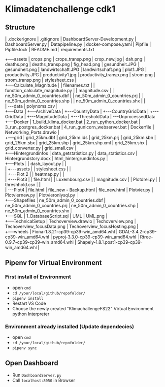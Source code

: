 # Klimadatenchallenge cdk1

## Structure
|   .dockerignore
|   .gitignore
|   DashboardServer-Development.py
|   DashboardServer.py
|   Datapipeline.py
|   docker-compose.yaml
|   Pipfile
|   Pipfile.lock
|   README.md
|   requirements.txt

+---assets
|       crops.png
|       crops_transp.png
|       crop_new.jpg
|       dah.png
|       deaths.png
|       deaths_transp.png
|       fig_head.png
|       gesundheit.JPG
|       gesundheit.png
|       landwirtschaft.JPG
|       landwirtschaft.png
|       plot1.JPG
|       productivity.JPG
|       productivity1.jpg
|       productivity_transp.png
|       strom.png
|       strom_transp.png
|       stylesheet.css
|       
+---Calculate_Magnitude
|   |   filenames.txt
|   |   function_calculate_magnitude.py
|   |   magnitude.csv
|   |   ne_50m_admin_0_countries.dbf
|   |   ne_50m_admin_0_countries.prj
|   |   ne_50m_admin_0_countries.shp
|   |   ne_50m_admin_0_countries.shx
|   |   
|   \---data
|           polynoms.csv
|           
+---Data
|   +---ArchiveData
|   +---CountryData
|   +---CountryGridData
|   +---GridData
|   +---MagnitudeData
|   +---ThresholdData
|   \---UnprocessedData
+---Docker
|       1_build_klima_docker.bat
|       2_run_python_docker.bat
|       3_run_postgres_docker.bat
|       4_run_gunicorn_webserver.bat
|       Dockerfile
|       Networking_Ports.drawio
|       
+---grid
|       grid_25km.dbf
|       grid_25km.ids
|       grid_25km.prj
|       grid_25km.sbn
|       grid_25km.sbx
|       grid_25km.shp
|       grid_25km.shp.xml
|       grid_25km.shx
|       grid_converter.py
|       grid_small.csv
|       
+---Hintergrundinfos
|       data_getstatistics.py
|       data_statistics.csv
|       Hintergrundstory.docx
|       html_hintergrundinfos.py
|       
+---Plots
|   |   dash_layout.py
|   |   
|   +---assets
|   |       stylesheet.css
|   |       
|   +---Plot 2
|   |       heatmap.py
|   |       
|   +---Plot3
|   |       file.html
|   |       Luxembourg.csv
|   |       magnitude.csv
|   |       Plotdrei.py
|   |       threshhold.csv
|   |       
|   \---Plot4
|           file.html
|           file_new - Backup.html
|           file_new.html
|           Plotvier.py
|           Plotviernew.py
|           Plotvieronlysql.py
|           
+---Shapefiles
|       ne_50m_admin_0_countries.dbf
|       ne_50m_admin_0_countries.prj
|       ne_50m_admin_0_countries.shp
|       ne_50m_admin_0_countries.shx
|       
+---SQL
|       1_DatabaseScript.sql
|       UML
|       UML.png
|       
+---TechnicalSetup
|       Techoverview.drawio
|       Techoverview.png
|       Techoverview_focusData.png
|       Techoverview_focusHosting.png
|       
+---wheels
|       Fiona-1.8.21-cp39-cp39-win_amd64.whl
|       GDAL-3.4.2-cp39-cp39-win_amd64.whl
|       pyproj-3.3.0-cp39-cp39-win_amd64.whl
|       Rtree-0.9.7-cp39-cp39-win_amd64.whl
|       Shapely-1.8.1.post1-cp39-cp39-win_amd64.whl
|       
 


## Pipenv for Virtual Environment

### First install of Environment

- open `cmd`
- `cd /your/local/github/repofolder/`
- `pipenv install`
- Restart VS Code
- Choose the newly created "KlimachallengeFS22" Virtual Environment python Interpreter


### Environment already installed (Update dependecies)
- open `cmd`
- `cd /your/local/github/repofolder/`
- `pipenv sync` 


## Open Dashboard
- Run `DashboardServer.py`
- Call `localhost:8050` in Browser
